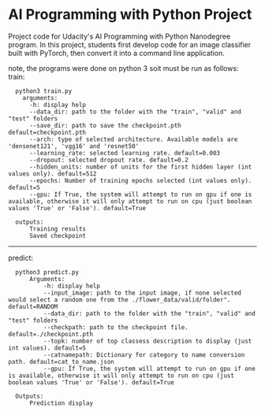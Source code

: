 # AI Programming with Python Project

Project code for Udacity's AI Programming with Python Nanodegree program. In this project, students first develop code for an image classifier built with PyTorch, then convert it into a command line application.

note, the programs were done on python 3 soit must be run as follows:
train:
```
  python3 train.py 
    arguments:
      -h: display help
      --data_dir: path to the folder with the "train", "valid" and "test" folders
      --save_dir: path to save the checkpoint.pth default=checkpoint.pth
      --arch: type of selected architecture. Available models are 'densenet121', 'vgg16' and 'resnet50'
      --learning_rate: selected learning rate. default=0.003
      --dropout: selected dropout rate. default=0.2
      --hidden_units: number of units for the first hidden layer (int values only). default=512
      --epochs: Number of training epochs selected (int values only). default=5
      --gpu: If True, the system will attempt to run on gpu if one is available, otherwise it will only attempt to run on cpu (just boolean values 'True' or 'False'). default=True
```
      outputs:
          Training results
          Saved checkpoint
---
predict:
```
  python3 predict.py
      Arguments:
      	  -h: display help
          --input_image: path to the input image, if none selected would select a random one from the ./flower_data/valid/folder". default=RANDOM
          --data_dir: path to the folder with the "train", "valid" and "test" folders
          --checkpath: path to the checkpoint file. default=./checkpoint.pth
          --topk: number of top classess description to display (just int values). default=5
          --catnamepath: Dictionary for category to name conversion path. default=cat_to_name.json
          --gpu: If True, the system will attempt to run on gpu if one is available, otherwise it will only attempt to run on cpu (just boolean values 'True' or 'False'). default=True
```
      Outputs: 
          Prediction display

